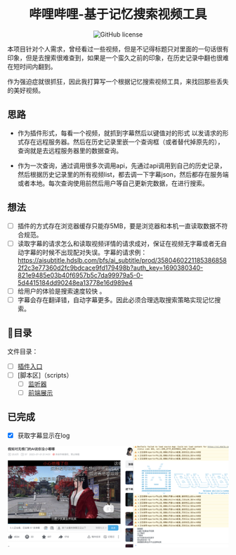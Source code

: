 <h1 align="center">哔哩哔哩-基于记忆搜索视频工具</h1>
<p align="center">
    <a href="https://github.com/SocialSisterYi/bilibili-API-collect/blob/master/LICENSE" style="text-decoration:none" >
        <img src="https://img.shields.io/badge/License-CC%20BY--NC%204.0-lightgrey.svg" alt="GitHub license"/>
    </a>
</p>

本项目针对个人需求，曾经看过一些视频，但是不记得标题只对里面的一句话很有印象，但是去搜索很难查到，如果是一个蛮久之前的印象，在历史记录中翻也很难在短时间内翻到。

作为强迫症就很抓狂，因此我打算写一个根据记忆搜索视频工具，来找回那些丢失的美好视频。

## 思路

- 作为插件形式，每看一个视频，就抓到字幕然后以键值对的形式 以发请求的形式存在远程服务器。然后在历史记录里嵌一个查询框（或者替代掉原先的），查询就是去远程服务器里的数据查询。

- 作为一次查询，通过调用很多次调用api，先通过api调用到自己的历史记录，然后根据历史记录里的所有视频list，都去调一下字幕json，然后都存在服务端或者本地。每次查询使用前然后用户等自己更新完数据，在进行搜索。

## 想法

- [ ] 插件的方式存在浏览器缓存只能存5MB，要是浏览器和本机一直读取数据不符合规范。
- [ ] 读取字幕的请求怎么和读取视频详情的请求成对，保证在视频无字幕或者无自动字幕的时候不出现配对失误。字幕的请求例：https://aisubtitle.hdslb.com/bfs/ai_subtitle/prod/35804602211853868582f2c3e77360d2fc9bdcace9fd179498b?auth_key=1690380340-821e9485e03b40f6957b5c7da99979a5-0-5d4415184dd90248ea13778e16d989e4
- [ ] 给用户的体验是搜索速度较快 。
- [ ] 字幕会存在翻译错，自动字幕更多。因此必须合理选取搜索策略实现记忆搜索。

## 🍴目录

文件目录： 

- [ ] [插件入口](manifest.json)
- [ ] [脚本区]（scripts）
  - [ ] [监听器](scripts/background.js)
  - [ ] [前端展示](scripts/bilisearch.js)

## 已完成
- [x] 获取字幕显示在log
<p align="center">
    <img src="./pics/23-07-26.png" >
</p>